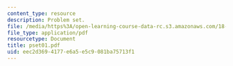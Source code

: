 ```yaml
---
content_type: resource
description: Problem set.
file: /media/https%3A/open-learning-course-data-rc.s3.amazonaws.com/18-098-street-fighting-mathematics-january-iap-2008/eec2d3694177e6a5e5c9081ba75713f1_pset01.pdf
file_type: application/pdf
resourcetype: Document
title: pset01.pdf
uid: eec2d369-4177-e6a5-e5c9-081ba75713f1
---
```

